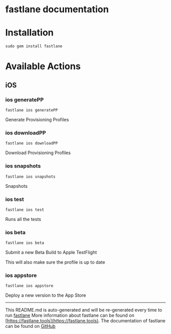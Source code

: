 fastlane documentation
================
# Installation
```
sudo gem install fastlane
```
# Available Actions
## iOS
### ios generatePP
```
fastlane ios generatePP
```
Generate Provisioning Profiles
### ios downloadPP
```
fastlane ios downloadPP
```
Download Provisioning Profiles
### ios snapshots
```
fastlane ios snapshots
```
Snapshots
### ios test
```
fastlane ios test
```
Runs all the tests
### ios beta
```
fastlane ios beta
```
Submit a new Beta Build to Apple TestFlight

This will also make sure the profile is up to date
### ios appstore
```
fastlane ios appstore
```
Deploy a new version to the App Store

----

This README.md is auto-generated and will be re-generated every time to run [fastlane](https://fastlane.tools)
More information about fastlane can be found on [https://fastlane.tools](https://fastlane.tools).
The documentation of fastlane can be found on [GitHub](https://github.com/fastlane/fastlane)